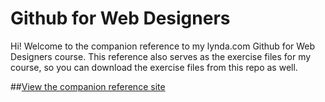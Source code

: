 Github for Web Designers
========================

Hi! Welcome to the companion reference to my lynda.com Github for Web Designers course. This reference also serves as the exercise files for my course, so you can download the exercise files from this repo as well.



##[View the companion reference site]( https://supremeking23.github.io/git-hub-for-web/)
